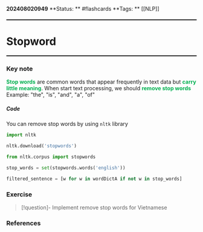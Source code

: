 **202408020949**
**Status: ** #flashcards 
**Tags: ** [[NLP]]

<hr style="border: none; height: 2px; background-color: #000000; margin: 20px 0;">

# Stopword

<hr style="border: none; height: 2px; background-color: #000000; margin: 20px 0;">

### Key note
**<font color="#00b050">Stop words</font>** are common words that appear frequently in text data but **<font color="#00b050">carry little meaning</font>**. When start text processing, we should **<font color="#00b050">remove stop words</font>**
Example: "the", "is", "and", "a", "of"
##### Code
You can remove stop words by using `nltk` library
```python
import nltk 

nltk.download('stopwords') 

from nltk.corpus import stopwords 

stop_words = set(stopwords.words('english'))

filtered_sentence = [w for w in wordDictA if not w in stop_words]
```
### Exercise
>[!question]- Implement remove stop words for Vietnamese

### References

